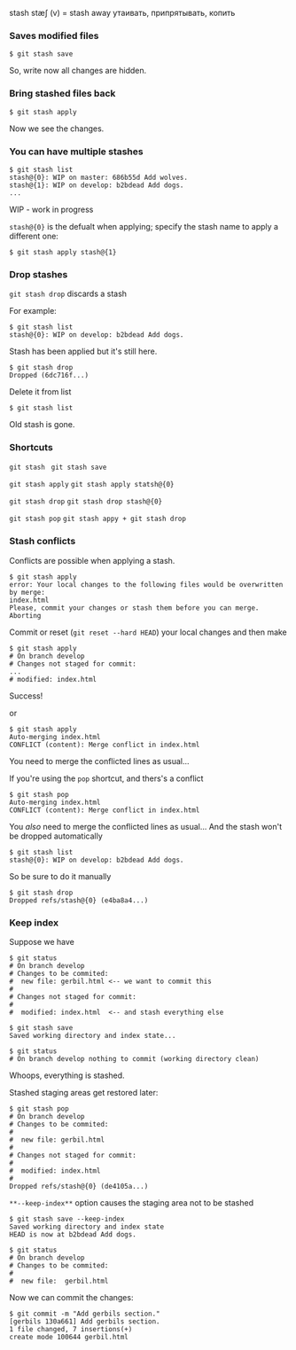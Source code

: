 stash stæʃ (v)  = stash away утаивать, припрятывать, копить

### Saves modified files
```
$ git stash save
```
So, write now all changes are hidden.

### Bring stashed files back

```
$ git stash apply
```
Now we see the changes.

### You can have multiple stashes

```
$ git stash list
stash@{0}: WIP on master: 686b55d Add wolves.
stash@{1}: WIP on develop: b2bdead Add dogs.
...
```

WIP - work in progress

`stash@{0}` is the defualt when applying; specify the stash name to apply a different one:

```
$ git stash apply stash@{1}
```

### Drop stashes

`git stash drop` discards a stash

For example:

```
$ git stash list
stash@{0}: WIP on develop: b2bdead Add dogs.
```
Stash has been applied but it's still here.

```
$ git stash drop
Dropped (6dc716f...)
``` 
Delete it from list

```
$ git stash list
```

Old stash is gone.

### Shortcuts

``
git stash 
``
``
git stash save
``

``
git stash apply
``
``
git stash apply statsh@{0}
``

``
git stash drop
``
``
git stash drop stash@{0}
``

``
git stash pop
``
``
git stash appy +
git stash drop
``

### Stash conflicts

Conflicts are possible when applying a stash.
```
$ git stash apply
error: Your local changes to the following files would be overwritten by merge:
index.html
Please, commit your changes or stash them before you can merge.
Aborting
```

Commit or reset (`git reset --hard HEAD`) your local changes and then make 
```
$ git stash apply
# On branch develop
# Changes not staged for commit:
...
# modified: index.html
```
Success!

or
```
$ git stash apply
Auto-merging index.html
CONFLICT (content): Merge conflict in index.html
```
You need to merge the conflicted lines as usual...

If you're using the `pop` shortcut, and thers's a conflict
```
$ git stash pop
Auto-merging index.html
CONFLICT (content): Merge conflict in index.html
```
You _also_ need to merge the conflicted lines as usual...
And the stash won't be dropped automatically
```
$ git stash list
stash@{0}: WIP on develop: b2bdead Add dogs.
```
So be sure to do it manually
```
$ git stash drop
Dropped refs/stash@{0} (e4ba8a4...)
```
### Keep index

Suppose we have
```
$ git status
# On branch develop
# Changes to be commited:
#  new file: gerbil.html <-- we want to commit this
#
# Changes not staged for commit:
#
#  modified: index.html  <-- and stash everything else
```
```
$ git stash save
Saved working directory and index state...
```
```
$ git status
# On branch develop nothing to commit (working directory clean)
```
Whoops, everything is stashed.

Stashed staging areas get restored later:
```
$ git stash pop
# On branch develop
# Changes to be commited:
#
#  new file: gerbil.html
#
# Changes not staged for commit:
#
#  modified: index.html
#
Dropped refs/stash@{0} (de4105a...)
```
`**--keep-index**` option causes the staging area not to be stashed 
```
$ git stash save --keep-index
Saved working directory and index state
HEAD is now at b2bdead Add dogs.
```
```
$ git status
# On branch develop
# Changes to be commited:
#
#  new file:  gerbil.html
```
Now we can commit the changes:
```
$ git commit -m "Add gerbils section."
[gerbils 130a661] Add gerbils section.
1 file changed, 7 insertions(+)
create mode 100644 gerbil.html
```











